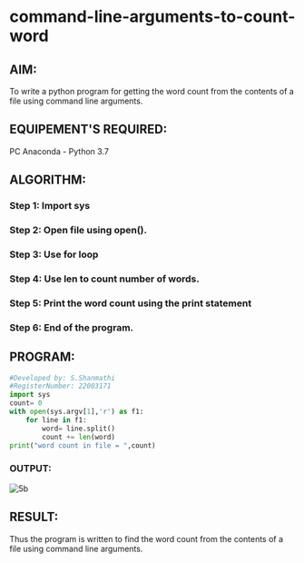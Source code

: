 # command-line-arguments-to-count-word
## AIM:
To write a python program for getting the word count from the contents of a file using command line arguments.
## EQUIPEMENT'S REQUIRED: 
PC
Anaconda - Python 3.7
## ALGORITHM: 
### Step 1: Import sys

### Step 2: Open file using open().

### Step 3: Use for loop

### Step 4: Use len to count number of words.

### Step 5: Print the word count using the print statement

### Step 6: End of the program.

## PROGRAM:
```python
#Developed by: S.Shanmathi
#RegisterNumber: 22003171
import sys
count= 0
with open(sys.argv[1],'r') as f1:
    for line in f1:
        word= line.split()
        count += len(word)
print("word count in file = ",count)
```

### OUTPUT:
![5b](https://user-images.githubusercontent.com/121243595/215336625-cc8474db-2824-42f6-ad5d-fee78deff5c8.jpg)

## RESULT:
Thus the program is written to find the word count from the contents of a file using command line arguments.

